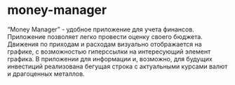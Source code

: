 # money-manager

“Money Manager” - удобное приложение для учета финансов. Приложение позволяет легко провести оценку своего бюджета. Движения по приходам и расходам визуально отображается на графике, с возможностью гиперссылки на интересующий элемент графика. В приложении для информации и, возможно, для будущих инвестиций реализована бегущая строка с актуальными курсами валют и драгоценных металлов.
